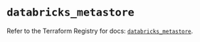 # `databricks_metastore`

Refer to the Terraform Registry for docs: [`databricks_metastore`](https://registry.terraform.io/providers/databricks/databricks/1.54.0/docs/resources/metastore).
